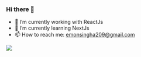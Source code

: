 ### Hi there 👋
- 🔭 I’m currently working with ReactJs
- 🌱 I’m currently learning NextJs
- 📫 How to reach me: emonsingha209@gmail.com

![](https://komarev.com/ghpvc/?username=emonsingha209&color=grey&style=for-the-badge)
